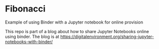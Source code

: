 # Fibonacci
Example of using Binder with a Jupyter notebook for online provision

This repo is part of a blog about how to share Jupyter Notebooks online using binder. The blog is at https://digitalenvironment.org/sharing-jupyter-notebooks-with-binder/
